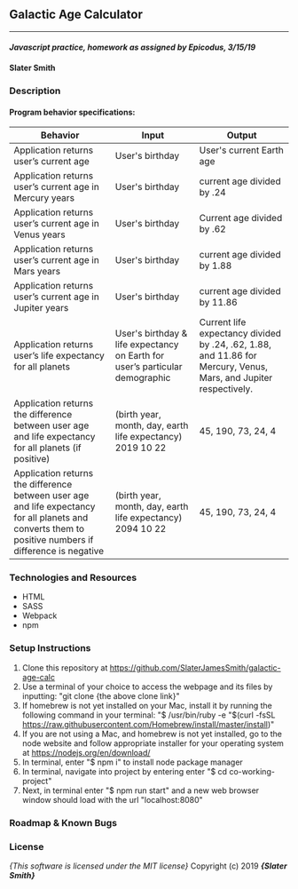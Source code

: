 ## Galactic Age Calculator
---
#### _Javascript practice, homework as assigned by Epicodus, 3/15/19_

#### Slater Smith

### Description

<!-- Example website design based on fictional co-working space client. Assignment was to build a website based on fictional set of client-desires for branding. This web page was built to practice wireframing, responsive design, and implementing grids and flexboxes. -->

#### Program behavior specifications:
| Behavior | Input | Output |
| --------------------------- | ------------------- | ------------------- |
| Application returns user’s current age | User's birthday | User's current Earth age |
| Application returns user’s current age in Mercury years | User's birthday | current age divided by .24 |
| Application returns user’s current age in Venus years | User's birthday | Current age divided by .62 |
| Application returns user’s current age in Mars years | User's birthday | current age divided by 1.88 |
| Application returns user’s current age in Jupiter years | User's birthday | current age divided by 11.86 |
| Application returns user’s life expectancy for all planets | User's birthday & life expectancy on Earth for user’s particular demographic | Current life expectancy divided by .24,  .62, 1.88, and 11.86 for Mercury, Venus, Mars, and Jupiter respectively. |
| Application returns the difference between user age and life expectancy for all planets (if positive) | (birth year, month, day, earth life expectancy) 2019 10 22 | 45, 190, 73, 24, 4 |
| Application returns the difference between user age and life expectancy for all planets and converts them to positive numbers if difference is negative | (birth year, month, day, earth life expectancy) 2094 10 22 | 45, 190, 73, 24, 4 |

<!-- ### Images

Mobile sketch: ![mobile sketch](/prototyping/sketches/phone-view.JPG)

Desktop sketch: ![desktop sketch](/prototyping/sketches/desktop-view.JPG)

Mobile prototype: ![mobile prototype](/prototyping/sketches/phone-sketch.JPG)

Desktop prototype: ![desktop prototype](/prototyping/sketches/desktop-sketch.JPG) -->

### Technologies and Resources

* HTML
* SASS
* Webpack
* npm

<!-- ### Responsiveness

This website is responsive for desktop, tablet, and mobile views. A custom stacked menu will appear at the top of this website below the banner image at 739 pixel viewport width and below. All other content will also rearrange itself to fit the viewport as it narrows. -->

### Setup Instructions

1. Clone this repository at https://github.com/SlaterJamesSmith/galactic-age-calc
2. Use a terminal of your choice to access the webpage and its files by inputting: "git clone {the above clone link}"
3. If homebrew is not yet installed on your Mac, install it by running the following command in your terminal: "$ /usr/bin/ruby -e "$(curl -fsSL https://raw.githubusercontent.com/Homebrew/install/master/install)"
4. If you are not using a Mac, and homebrew is not yet installed, go to the node website and follow appropriate installer for your operating system at https://nodejs.org/en/download/
5. In terminal, enter "$ npm i" to install node package manager
6. In terminal, navigate into project by entering enter "$ cd co-working-project"
7. Next, in terminal enter "$ npm run start" and a new web browser window should load with the url "localhost:8080"


### Roadmap & Known Bugs
<!-- This application still needs work before it can be considered complete. It still needs:
* Text/font styling to match wireframes
* Banner image change upon switch to "tablet" and "mobile" views to reflect wireframe prototypes
* Active links to additional pages
* In "tablet" and "mobile" views a glitch occurs when the user scrolls to the right; a large empty margin appears when this happens. This will need to be fixed for the final version. -->

### License

*{This software is licensed under the MIT license}*
Copyright (c) 2019 **_{Slater Smith}_**
